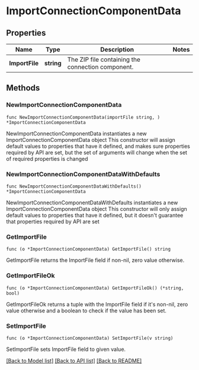 # ImportConnectionComponentData

## Properties

Name | Type | Description | Notes
------------ | ------------- | ------------- | -------------
**ImportFile** | **string** | The ZIP file containing the connection component. | 

## Methods

### NewImportConnectionComponentData

`func NewImportConnectionComponentData(importFile string, ) *ImportConnectionComponentData`

NewImportConnectionComponentData instantiates a new ImportConnectionComponentData object
This constructor will assign default values to properties that have it defined,
and makes sure properties required by API are set, but the set of arguments
will change when the set of required properties is changed

### NewImportConnectionComponentDataWithDefaults

`func NewImportConnectionComponentDataWithDefaults() *ImportConnectionComponentData`

NewImportConnectionComponentDataWithDefaults instantiates a new ImportConnectionComponentData object
This constructor will only assign default values to properties that have it defined,
but it doesn't guarantee that properties required by API are set

### GetImportFile

`func (o *ImportConnectionComponentData) GetImportFile() string`

GetImportFile returns the ImportFile field if non-nil, zero value otherwise.

### GetImportFileOk

`func (o *ImportConnectionComponentData) GetImportFileOk() (*string, bool)`

GetImportFileOk returns a tuple with the ImportFile field if it's non-nil, zero value otherwise
and a boolean to check if the value has been set.

### SetImportFile

`func (o *ImportConnectionComponentData) SetImportFile(v string)`

SetImportFile sets ImportFile field to given value.



[[Back to Model list]](../README.md#documentation-for-models) [[Back to API list]](../README.md#documentation-for-api-endpoints) [[Back to README]](../README.md)


